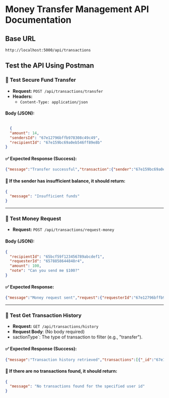 # Money Transfer Management API Documentation

## Base URL
```
http://localhost:5000/api/transactions
```

## Test the API Using Postman

### 📌 Test Secure Fund Transfer
- **Request:** `POST /api/transactions/transfer`
- **Headers:**
  - `Content-Type: application/json`

#### Body (JSON):
```json

  {
  "amount": 14,
  "sendersId": "67e12796bffb978308c49c49",
  "recipientId": "67e159bc69a0eb546ff89e8b"
}
```

#### ✅ Expected Response (Success):
```json
{"message":"Transfer successful","transaction":{"sender":"67e159bc69a0eb546ff89e8b","recipient":"67e159bc69a0eb546ff89e8b","transactionType":"transfer","amount":14,"status":"completed","reference":"TXN-1742823737766","_id":"67e161392aee3ffd087068e6","timestamp":"2025-03-24T13:42:17.773Z","createdAt":"2025-03-24T13:42:17.774Z","updatedAt":"2025-03-24T13:42:17.774Z","__v":0}}
```

#### 🔴 If the sender has insufficient balance, it should return:
```json
{
  "message": "Insufficient funds"
}
```

---

### 📌 Test Money Request
- **Request:** `POST /api/transactions/request-money`

#### Body (JSON):
```json
{
  "recipientId": "65bcf59f123456789abcdef1",
  "requesterId": "6578858644848r4",
  "amount": 100,
  "note": "Can you send me $100?"
}
```

#### ✅ Expected Response:
```json
{"message":"Money request sent","request":{"requesterId":"67e12796bffb978308c49c49","recipientId":"67e159bc69a0eb546ff89e8b","amount":100,"status":"pending","note":"Can you send me $100?","_id":"67e1619b2aee3ffd087068eb","createdAt":"2025-03-24T13:43:55.545Z","updatedAt":"2025-03-24T13:43:55.545Z","__v":0}}
```

---

### 📌 Test Get Transaction History
- **Request:** `GET /api/transactions/history`
- **Request Body**: (No body required)
- sactionType`: The type of transaction to filter (e.g., "transfer").

#### ✅ Expected Response (Success):
```json
{"message":"Transaction history retrieved","transactions":[{"_id":"67e161392aee3ffd087068e6","sender":"67e159bc69a0eb546ff89e8b","recipient":"67e159bc69a0eb546ff89e8b","transactionType":"transfer","amount":14,"status":"completed","reference":"TXN-1742823737766","timestamp":"2025-03-24T13:42:17.773Z","createdAt":"2025-03-24T13:42:17.774Z","updatedAt":"2025-03-24T13:42:17.774Z","__v":0},{"_id":"67e15e242aee3ffd087068d3","sender":"67e159bc69a0eb546ff89e8b","recipient":"67e159bc69a0eb546ff89e8b","transactionType":"deposit","amount":300,"status":"completed","reference":"77iobwyy9v","timestamp":"2025-03-24T13:29:08.804Z","createdAt":"2025-03-24T13:29:08.806Z","updatedAt":"2025-03-24T13:29:08.806Z","__v":0},{"_id":"67e15a0169a0eb546ff89e98","sender":"67e159bc69a0eb546ff89e8b","recipient":"67e159bc69a0eb546ff89e8b","transactionType":"deposit","amount":5000,"status":"completed","reference":"t8cqa3ss3t","timestamp":"2025-03-24T13:11:29.456Z","createdAt":"2025-03-24T13:11:29.458Z","updatedAt":"2025-03-24T13:11:29.458Z","__v":0}]}
```

#### 🔴 If there are no transactions found, it should return:
```json
{
  "message": "No transactions found for the specified user id"
}
